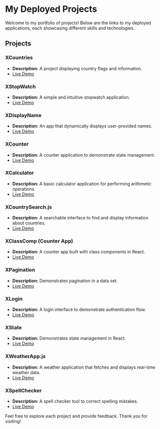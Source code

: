 # My Deployed Projects

Welcome to my portfolio of projects! Below are the links to my deployed applications, each showcasing different skills and technologies.

## Projects

### XCountries
- **Description:** A project displaying country flags and information.
- [Live Demo](https://country-flag-qn8qno0g6-yash-pandeys-projects-ccfbfb1c.vercel.app)

### XStopWatch
- **Description:** A simple and intuitive stopwatch application.
- [Live Demo](https://country-flag-pizge762k-yash-pandeys-projects-ccfbfb1c.vercel.app/)

### XDisplayName
- **Description:** An app that dynamically displays user-provided names.
- [Live Demo](https://country-flag-96oa8xl46-yash-pandeys-projects-ccfbfb1c.vercel.app/)

### XCounter
- **Description:** A counter application to demonstrate state management.
- [Live Demo](https://country-flag-k7jj5ddpd-yash-pandeys-projects-ccfbfb1c.vercel.app/)

### XCalculator
- **Description:** A basic calculator application for performing arithmetic operations.
- [Live Demo](https://country-flag-9yx7al6n0-yash-pandeys-projects-ccfbfb1c.vercel.app)

### XCountrySearch.js
- **Description:** A searchable interface to find and display information about countries.
- [Live Demo](https://country-flag-kz0l6h15q-yash-pandeys-projects-ccfbfb1c.vercel.app)

### XClassComp (Counter App)
- **Description:** A counter app built with class components in React.
- [Live Demo](https://country-flag-4cv7m908m-yash-pandeys-projects-ccfbfb1c.vercel.app)

### XPagination
- **Description:** Demonstrates pagination in a data set.
- [Live Demo](https://country-flag-5w9ql5edn-yash-pandeys-projects-ccfbfb1c.vercel.app/)

### XLogin
- **Description:** A login interface to demonstrate authentication flow.
- [Live Demo](https://country-flag-frmycy367-yash-pandeys-projects-ccfbfb1c.vercel.app/)

### XState
- **Description:** Demonstrates state management in React.
- [Live Demo](https://country-flag-13str7ite-yash-pandeys-projects-ccfbfb1c.vercel.app/)

### XWeatherApp.js
- **Description:** A weather application that fetches and displays real-time weather data.
- [Live Demo](https://country-flag-sb0jg0nty-yash-pandeys-projects-ccfbfb1c.vercel.app/)

### XSpellChecker
- **Description:** A spell checker tool to correct spelling mistakes.
- [Live Demo](https://country-flag-gvg9rdo00-yash-pandeys-projects-ccfbfb1c.vercel.app/)

Feel free to explore each project and provide feedback. Thank you for visiting!
